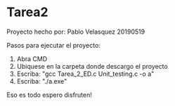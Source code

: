 # Tarea2
Proyecto hecho por: Pablo Velasquez 20190519

Pasos para ejecutar el proyecto:

1. Abra CMD 
2. Ubiquese en la carpeta donde descargo el proyecto
3. Escriba: "gcc Tarea_2_ED.c Unit_testing.c -o a"
4. Escriba: "./a.exe"

Eso es todo espero disfruten!
